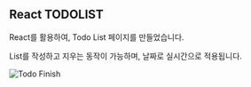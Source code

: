## React TODOLIST

React를 활용하여, Todo List 페이지를 만들었습니다.

List를 작성하고 지우는 동작이 가능하며,
날짜로 실시간으로 적용됩니다.

![Todo Finish](https://user-images.githubusercontent.com/83565313/169883888-02635df1-90da-42ba-9007-065afc98b9ef.gif)
